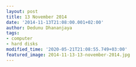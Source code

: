 ```yaml
---
layout: post
title: 13 November 2014
date: '2014-11-13T21:08:00.001+02:00'
author: Dedunu Dhananjaya
tags:
- computer
- hard disks
modified_time: '2020-05-21T21:08:55.749+03:00'
featured_image: 2014-11-13-13-november-2014.jpg
---
```

